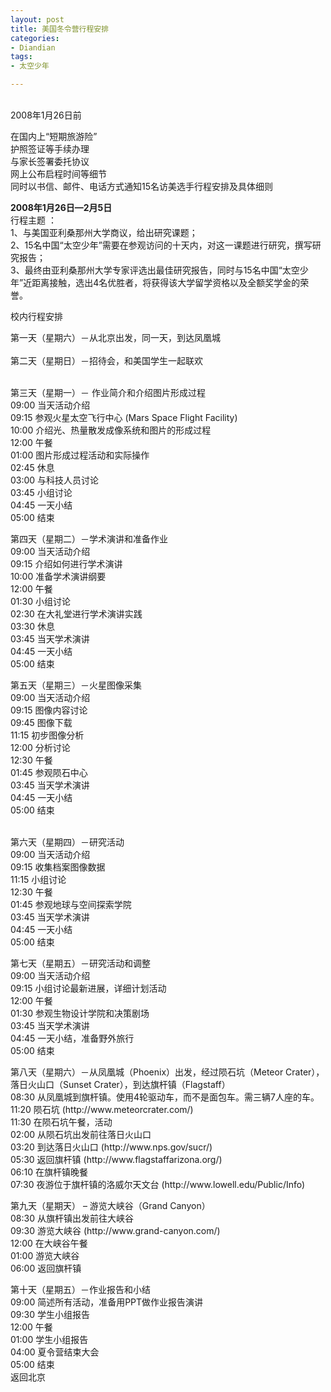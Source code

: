 ```yaml
---
layout: post
title: 美国冬令营行程安排
categories:
- Diandian
tags:
- 太空少年

---
```

<strong><br /></strong> 2008年1月26日前
<br />
<p>在国内上“短期旅游险”<br />护照签证等手续办理<br />与家长签署委托协议<br />网上公布启程时间等细节<br />同时以书信、邮件、电话方式通知15名访美选手行程安排及具体细则</p>
<p><strong>2008年1月26日—2月5日</strong><br />行程主题 ：<br />1、与美国亚利桑那州大学商议，给出研究课题；<br />2、15名中国“太空少年”需要在参观访问的十天内，对这一课题进行研究，撰写研究报告；<br />3、最终由亚利桑那州大学专家评选出最佳研究报告，同时与15名中国“太空少年”近距离接触，选出4名优胜者，将获得该大学留学资格以及全额奖学金的荣誉。</p>
<p>校内行程安排</p>
<p>第一天（星期六）－从北京出发，同一天，到达凤凰城<br /><br />第二天（星期日）－招待会，和美国学生一起联欢</p>
<p><br />第三天（星期一）－ 作业简介和介绍图片形成过程<br />09:00 当天活动介绍<br />09:15 参观火星太空飞行中心 (Mars Space Flight Facility)<br />10:00 介绍光、热量散发成像系统和图片的形成过程<br />12:00 午餐<br />01:00 图片形成过程活动和实际操作<br />02:45 休息<br />03:00 与科技人员讨论<br />03:45 小组讨论<br />04:45 一天小结<br />05:00 结束</p>
<p>第四天（星期二）－学术演讲和准备作业<br />09:00 当天活动介绍<br />09:15 介绍如何进行学术演讲<br />10:00 准备学术演讲纲要<br />12:00 午餐<br />01:30 小组讨论<br />02:30 在大礼堂进行学术演讲实践<br />03:30 休息<br />03:45 当天学术演讲<br />04:45 一天小结<br />05:00 结束</p>
<p>第五天（星期三）－火星图像采集<br />09:00 当天活动介绍<br />09:15 图像内容讨论<br />09:45 图像下载<br />11:15 初步图像分析<br />12:00 分析讨论<br />12:30 午餐<br />01:45 参观陨石中心<br />03:45 当天学术演讲<br />04:45 一天小结<br />05:00 结束</p>
<p><br />第六天（星期四）－研究活动<br />09:00 当天活动介绍<br />09:15 收集档案图像数据<br />11:15 小组讨论<br />12:30 午餐<br />01:45 参观地球与空间探索学院<br />03:45 当天学术演讲<br />04:45 一天小结<br />05:00 结束</p>
<p>第七天（星期五）－研究活动和调整<br />09:00 当天活动介绍<br />09:15 小组讨论最新进展，详细计划活动<br />12:00 午餐<br />01:30 参观生物设计学院和决策剧场<br />03:45 当天学术演讲<br />04:45 一天小结，准备野外旅行<br />05:00 结束</p>
<p>第八天（星期六）－从凤凰城（Phoenix）出发，经过陨石坑（Meteor Crater），落日火山口（Sunset Crater），到达旗杆镇（Flagstaff）<br />08:30 从凤凰城到旗杆镇。使用4轮驱动车，而不是面包车。需三辆7人座的车。<br />11:20 陨石坑 (http://www.meteorcrater.com/) <br />11:30 在陨石坑午餐，活动<br />02:00 从陨石坑出发前往落日火山口<br />03:20 到达落日火山口 (http://www.nps.gov/sucr/)<br />05:30 返回旗杆镇 (http://www.flagstaffarizona.org/)<br />06:10 在旗杆镇晚餐<br />07:30 夜游位于旗杆镇的洛威尔天文台 (http://www.lowell.edu/Public/Info)</p>
<p>第九天（星期天） – 游览大峡谷（Grand Canyon）<br />08:30 从旗杆镇出发前往大峡谷<br />09:30 游览大峡谷 (http://www.grand-canyon.com/)<br />12:00 在大峡谷午餐<br />01:00 游览大峡谷<br />06:00 返回旗杆镇</p> 第十天（星期五）－作业报告和小结
<br />09:00 简述所有活动，准备用PPT做作业报告演讲
<br />09:30 学生小组报告
<br />12:00 午餐
<br />01:00 学生小组报告
<br />04:00 夏令营结束大会
<br />05:00 结束
<br />返回北京